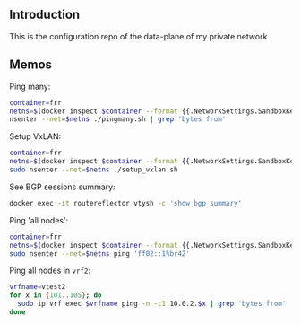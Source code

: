
## Introduction

This is the configuration repo of the data-plane of my private network.

## Memos

Ping many:

```sh
container=frr
netns=$(docker inspect $container --format {{.NetworkSettings.SandboxKey}})
nsenter --net=$netns ./pingmany.sh | grep 'bytes from'
```

Setup VxLAN:

```sh
container=frr
netns=$(docker inspect $container --format {{.NetworkSettings.SandboxKey}})
sudo nsenter --net=$netns ./setup_vxlan.sh
```

See BGP sessions summary:

```sh
docker exec -it routereflector vtysh -c 'show bgp summary'
```

Ping 'all nodes':

```sh
container=frr
netns=$(docker inspect $container --format {{.NetworkSettings.SandboxKey}})
sudo nsenter --net=$netns ping 'ff02::1%br42'
```

Ping all nodes in `vrf2`:

```sh
vrfname=vtest2
for x in {101..105}; do
  sudo ip vrf exec $vrfname ping -n -c1 10.0.2.$x | grep 'bytes from'
done
```
